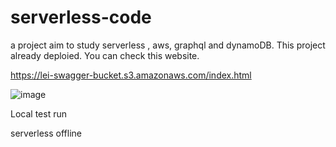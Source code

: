 # serverless-code
 a project aim to study serverless , aws, graphql and dynamoDB.
 This project already deploied. You can check this website.
 
 https://lei-swagger-bucket.s3.amazonaws.com/index.html
 
 ![image](https://user-images.githubusercontent.com/41553112/111972276-2a707100-8b62-11eb-83a4-8c200d9fd58b.png)





Local test run

   serverless offline
  
  
